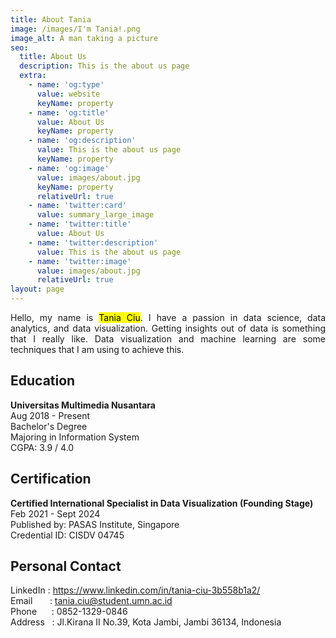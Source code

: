 ```yaml
---
title: About Tania
image: /images/I'm Tania!.png
image_alt: A man taking a picture
seo:
  title: About Us
  description: This is the about us page
  extra:
    - name: 'og:type'
      value: website
      keyName: property
    - name: 'og:title'
      value: About Us
      keyName: property
    - name: 'og:description'
      value: This is the about us page
      keyName: property
    - name: 'og:image'
      value: images/about.jpg
      keyName: property
      relativeUrl: true
    - name: 'twitter:card'
      value: summary_large_image
    - name: 'twitter:title'
      value: About Us
    - name: 'twitter:description'
      value: This is the about us page
    - name: 'twitter:image'
      value: images/about.jpg
      relativeUrl: true
layout: page
---
```

<div align="justify">Hello, my name is <mark>Tania Ciu</mark>. I have a passion in data science, data analytics, and data visualization. Getting insights out of data is something that I really like. Data visualization and machine learning are some techniques that I am using to achieve this. </div>

## Education

**Universitas Multimedia Nusantara** \
Aug 2018 - Present\
Bachelor's Degree\
Majoring in Information System\
CGPA: 3.9 / 4.0

## Certification

**Certified International Specialist in Data Visualization (Founding Stage)** \
Feb 2021 - Sept 2024\
Published by: PASAS Institute, Singapore\
Credential ID: CISDV 04745

## Personal Contact

LinkedIn : <https://www.linkedin.com/in/tania-ciu-3b558b1a2/>\
Email       : <tania.ciu@student.umn.ac.id>\
Phone      : 0852-1329-0846\
Address   : Jl.Kirana II No.39, Kota Jambi, Jambi 36134, Indonesia
